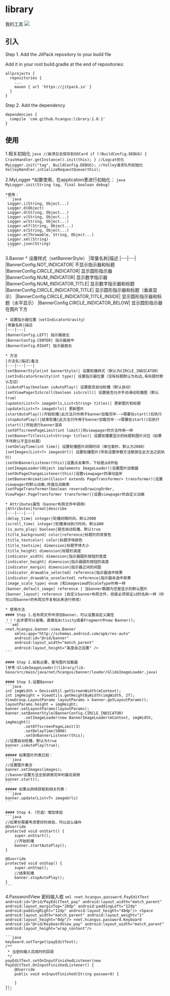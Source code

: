# library
我的工具
[![](https://jitpack.io/v/hcangus/library.svg)](https://jitpack.io/#hcangus/library)

## 引入

Step 1. Add the JitPack repository to your build file

Add it in your root build.gradle at the end of repositories:
```
allprojects {
  repositories {
    ...
    maven { url 'https://jitpack.io' }
  }
}
```
Step 2. Add the dependency
```
dependencies {
  compile 'com.github.hcangus:library:1.0.1'
}
```

## 使用
1.相关初始化
    ```java
    //崩溃日志保存到SDCard
    if (!BuildConfig.DEBUG) {
        CrashHandler.getInstance().init(this);
    }
    //Logcat优化
    MyLogger.init("tag", BuildConfig.DEBUG);
    //Volley请求队列初始化
    VolleyHandler.intializeRequestQueue(this);
    ```

2.MyLogger
    *如要使用，在application里进行初始化：
    ```java
    MyLogger.init(String tag, final boolean debug)
    ```

    *使用：
    ```java
     Logger.i(String, Object...)
     Logger.d(Object)
     Logger.d(String, Object...)
     Logger.v(String, Object...)
     Logger.w(String, Object...)
     Logger.wtf(String, Object...)
     Logger.e(String, Object...)
     Logger.e(Throwable, String, Object...)
     Logger.xml(String)
     Logger.json(String)
     ```

3.Banner
    * 设置样式（setBannerStyle）
    |常量名称|描述
    |---|---|
    |BannerConfig.NOT_INDICATOR| 不显示指示器和标题
    |BannerConfig.CIRCLE_INDICATOR| 显示圆形指示器
    |BannerConfig.NUM_INDICATOR| 显示数字指示器
    |BannerConfig.NUM_INDICATOR_TITLE| 显示数字指示器和标题
    |BannerConfig.CIRCLE_INDICATOR_TITLE| 显示圆形指示器和标题（垂直显示）
    |BannerConfig.CIRCLE_INDICATOR_TITLE_INSIDE| 显示圆形指示器和标题（水平显示）
    |BannerConfig.CIRCLE_INDICATOR_BELOW| 显示圆形指示器在图片下方

    * 设置指示器位置（setIndicatorGravity）
    |常量名称|描述
    |---|---|
    |BannerConfig.LEFT| 指示器居左
    |BannerConfig.CENTER| 指示器居中
    |BannerConfig.RIGHT| 指示器居右

    * 方法
    |方法名|描述|备注
    |---|---|---|
    |setBannerStyle(int bannerStyle)| 设置轮播样式（默认为CIRCLE_INDICATOR）
    |setIndicatorGravity(int type)| 设置指示器位置（没有标题默认为右边,有标题时默认左边）
    |isAutoPlay(boolean isAutoPlay)| 设置是否自动轮播（默认自动）
    |setViewPagerIsScroll(boolean isScroll)| 设置是否允许手动滑动轮播图（默认true）
    |update(List<?> imageUrls,List<String> titles)| 更新图片和标题
    |update(List<?> imageUrls)| 更新图片
    |startAutoPlay()|开始轮播|此方法只作用于banner加载完毕-->需要在start()后执行
    |stopAutoPlay()|结束轮播|此方法只作用于banner加载完毕-->需要在start()后执行
    |start()|开始进行banner渲染
    |setOffscreenPageLimit(int limit)|同viewpager的方法作用一样
    |setBannerTitles(List<String> titles)| 设置轮播要显示的标题和图片对应（如果不传默认不显示标题）
    |setDelayTime(int time)| 设置轮播图片间隔时间（单位毫秒，默认为2000）
    |setImages(List<?> imagesUrl)| 设置轮播图片(所有设置参数方法都放在此方法之前执行)
    |setOnBannerListener(this)|设置点击事件，下标是从0开始
    |setImageLoader(Object implements ImageLoader)|设置图片加载器
    |setOnPageChangeListener(this)|设置viewpager的滑动监听
    |setBannerAnimation(Class<? extends PageTransformer> transformer)|设置viewpager的默认动画,传值见动画表
    |setPageTransformer(boolean reverseDrawingOrder, ViewPager.PageTransformer transformer)|设置viewpager的自定义动画

    * Attributes属性（banner布局文件中调用）
    |Attributes|format|describe
    |---|---|---|
    |delay_time| integer|轮播间隔时间，默认2000
    |scroll_time| integer|轮播滑动执行时间，默认800
    |is_auto_play| boolean|是否自动轮播，默认true
    |title_background| color|reference|标题栏的背景色
    |title_textcolor| color|标题字体颜色
    |title_textsize| dimension|标题字体大小
    |title_height| dimension|标题栏高度
    |indicator_width| dimension|指示器圆形按钮的宽度
    |indicator_height| dimension|指示器圆形按钮的高度
    |indicator_margin| dimension|指示器之间的间距
    |indicator_drawable_selected| reference|指示器选中效果
    |indicator_drawable_unselected| reference|指示器未选中效果
    |image_scale_type| enum |和imageview的ScaleType作用一样
    |banner_default_image| reference | 当banner数据为空是显示的默认图片
    |banner_layout| reference |自定义banner布局文件，但是必须保证id的名称一样（你可以将banner的布局文件复制出来进行修改）

    * 使用方法
    #### Step 1.在布局文件中添加Banner，可以设置自定义属性
    ！！！此步骤可以省略，直接在Activity或者Fragment中new Banner();
    ```xml
    <net.hcangus.banner.view.Banner
        xmlns:app="http://schemas.android.com/apk/res-auto"
        android:id="@+id/banner"
        android:layout_width="match_parent"
        android:layout_height="高度自己设置" />
    ```

    #### Step 2.如有必要，重写图片加载器
    [参考-GlideImageLoader](library/lib-base/src/main/java/net/hcangus/banner/loader/GlideImageLoader.java)

    #### Step 3.设置Banner
    ```java
    int imgWidth = DeviceUtil.getScreenWidth(mContext);
    int imgHeight = ViewUtils.getHeightByWidth(imgWidth, 2f);
    ViewGroup.LayoutParams layoutParams = banner.getLayoutParams();
    layoutParams.height = imgHeight;
    banner.setLayoutParams(layoutParams);
    banner.setBannerStyle(BannerConfig.CIRCLE_INDICATOR)
            .setImageLoader(new BannerImageLoader(mContext, imgWidth, imgHeight))
            .setOffscreenPageLimit(3)
            .setDelayTime(5000)
            .setOnBannerListener(this);
    //设置自动轮播，默认为true
    banner.isAutoPlay(true);
    ```
    ##### 如果图片列表已知：
    ```java
    //设置图片集合
    banner.setImages(images);
    //banner设置方法全部调用完毕时最后调用
    banner.start();
    ```
    ##### 如果从网络获取到相关列表：
    ```java
    banner.update(List<T> imageUrls)
    ```

    #### Step 4.（可选）增加体验
    ```java
    //如果你需要考虑更好的体验，可以这么操作
    @Override
    protected void onStart() {
        super.onStart();
        //开始轮播
        banner.startAutoPlay();
    }

    @Override
    protected void onStop() {
        super.onStop();
        //结束轮播
        banner.stopAutoPlay();
    }
    ```

4.PasswordView 密码输入框
    ```xml
    <net.hcangus.password.PayEditText
            android:id="@+id/PayEditText_pay"
            android:layout_width="match_parent"
            android:layout_marginTop="20dp"
            android:paddingLeft="12dp"
            android:paddingRight="12dp"
            android:layout_height="48dp"/>
    <Space
        android:layout_width="match_parent"
        android:layout_weight="1"
        android:layout_height="0dp"/>
    <net.hcangus.password.Keyboard
        android:id="@+id/KeyboardView_pay"
        android:layout_width="match_parent"
        android:layout_height="wrap_content"/>
    ```

    ```java
    keyboard.setTarget(payEditText);
    /**
     * 当密码输入完成时的回调
     */
    payEditText.setOnInputFinishedListener(new PayEditText.OnInputFinishedListener() {
        @Override
        public void onInputFinished(String password) {

        }
    });
    ```